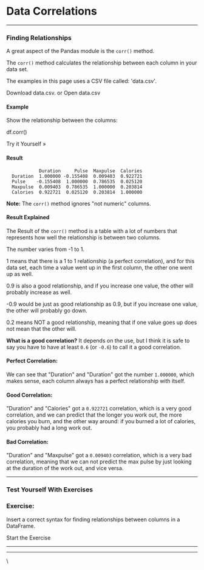 # Data Correlations

***

### Finding Relationships

A great aspect of the Pandas module is the `corr()` method.

The `corr()` method calculates the relationship between each column in your data set.

The examples in this page uses a CSV file called: 'data.csv'.

Download data.csv. or Open data.csv

#### Example

Show the relationship between the columns:

df.corr()

Try it Yourself »

#### Result

```
            Duration     Pulse  Maxpulse  Calories
  Duration  1.000000 -0.155408  0.009403  0.922721
  Pulse    -0.155408  1.000000  0.786535  0.025120
  Maxpulse  0.009403  0.786535  1.000000  0.203814
  Calories  0.922721  0.025120  0.203814  1.000000
```

**Note:** The `corr()` method ignores "not numeric" columns.

#### Result Explained

The Result of the `corr()` method is a table with a lot of numbers that represents how well the relationship is between two columns.

The number varies from -1 to 1.

1 means that there is a 1 to 1 relationship (a perfect correlation), and for this data set, each time a value went up in the first column, the other one went up as well.

0.9 is also a good relationship, and if you increase one value, the other will probably increase as well.

\-0.9 would be just as good relationship as 0.9, but if you increase one value, the other will probably go down.

0.2 means NOT a good relationship, meaning that if one value goes up does not mean that the other will.

**What is a good correlation?** It depends on the use, but I think it is safe to say you have to have at least `0.6` (or `-0.6`) to call it a good correlation.

#### Perfect Correlation:

We can see that "Duration" and "Duration" got the number `1.000000`, which makes sense, each column always has a perfect relationship with itself.

#### Good Correlation:

"Duration" and "Calories" got a `0.922721` correlation, which is a very good correlation, and we can predict that the longer you work out, the more calories you burn, and the other way around: if you burned a lot of calories, you probably had a long work out.

#### Bad Correlation:

"Duration" and "Maxpulse" got a `0.009403` correlation, which is a very bad correlation, meaning that we can not predict the max pulse by just looking at the duration of the work out, and vice versa.

***

### Test Yourself With Exercises

### Exercise:

Insert a correct syntax for finding relationships between columns in a DataFrame.

Start the Exercise

***

***

\
